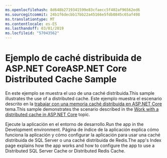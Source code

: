 ```yaml
---
ms.openlocfilehash: 8d648b2719341599e83cfaecc5f402af96562ed6
ms.sourcegitcommit: 24b1f6decbb17bb22a45166e5fdb0845c65af498
ms.translationtype: MT
ms.contentlocale: es-ES
ms.lasthandoff: 03/01/2019
ms.locfileid: "57043562"
---
```

# <a name="aspnet-core-distributed-cache-sample"></a><span data-ttu-id="e03fe-101">Ejemplo de caché distribuida de ASP.NET Core</span><span class="sxs-lookup"><span data-stu-id="e03fe-101">ASP.NET Core Distributed Cache Sample</span></span>

<span data-ttu-id="e03fe-102">En este ejemplo se muestra el uso de una caché distribuida.</span><span class="sxs-lookup"><span data-stu-id="e03fe-102">This sample illustrates the use of a distributed cache.</span></span> <span data-ttu-id="e03fe-103">Este ejemplo muestra el escenario descrito en la [trabajar con una memoria caché distribuida en ASP.NET Core](https://docs.microsoft.com/aspnet/core/performance/caching/distributed) tema.</span><span class="sxs-lookup"><span data-stu-id="e03fe-103">This sample demonstrates the scenario described in the [Work with a distributed cache in ASP.NET Core](https://docs.microsoft.com/aspnet/core/performance/caching/distributed) topic.</span></span>

<span data-ttu-id="e03fe-104">Ejecute la aplicación en el entorno de desarrollo.</span><span class="sxs-lookup"><span data-stu-id="e03fe-104">Run the app in the Development environment.</span></span> <span data-ttu-id="e03fe-105">Página de índice de la aplicación explica cómo funciona la aplicación y cómo configurar la aplicación para usar una caché distribuida de SQL Server o una caché distribuida de Redis.</span><span class="sxs-lookup"><span data-stu-id="e03fe-105">The app's Index page explains how the app works and how to configure the app to use a Distributed SQL Server Cache or Distributed Redis Cache.</span></span>

